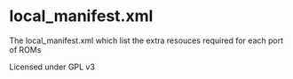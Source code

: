 local_manifest.xml
==================

The local_manifest.xml which list the extra resouces required for each port of ROMs

Licensed under GPL v3



